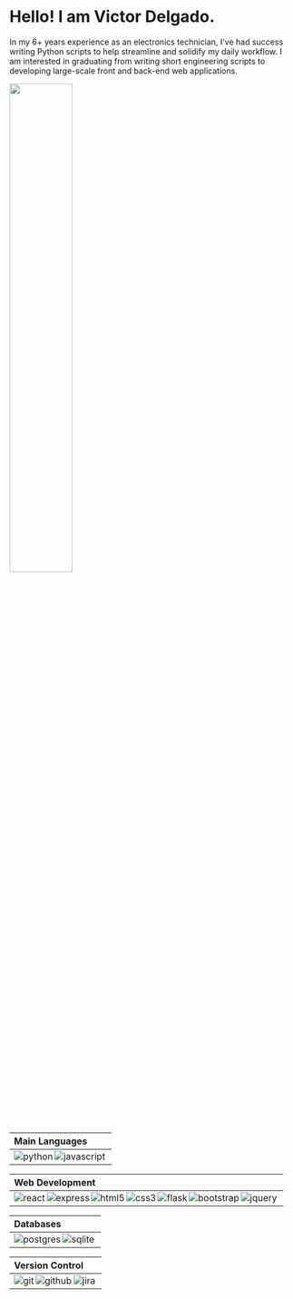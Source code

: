 # Hello! I am Victor Delgado.

In my 6+ years experience as an electronics technician, I've had success writing Python scripts to help streamline and solidify my daily workflow. I am interested in graduating from writing short engineering scripts to developing large-scale front and back-end web applications.  
 
<img width='47%' src="https://github-readme-stats.vercel.app/api?username=ItsTheRealVictor&show_icons=true&theme=radical" />
<!-- <img align='left' width='47%' src="https://github-readme-stats.vercel.app/api/top-langs/?username=ItsTheRealVictor&layout=compact" /> -->


|Main Languages|
|:-------------|
|<img align='left' alt='python' src='https://img.shields.io/badge/python-3670A0?style=for-the-badge&logo=python&logoColor=ffdd54'/><img align='left' alt='javascript' src='https://img.shields.io/badge/javascript-%23323330.svg?style=for-the-badge&logo=javascript&logoColor=%23F7DF1E'/>|

<!-- <img align='left' alt='powershell' src='https://img.shields.io/badge/PowerShell-%235391FE.svg?style=for-the-badge&logo=powershell&logoColor=white'/>
<img align='left' alt='markdown' src='https://img.shields.io/badge/markdown-%23000000.svg?style=for-the-badge&logo=markdown&logoColor=white'/>
<img align='left' alt='jinja2' src='https://img.shields.io/badge/jinja-white.svg?style=for-the-badge&logo=jinja&logoColor=black'/>| -->



|Web Development|
|:------------|
|<img align='left' alt='react' src='https://img.shields.io/badge/react-%2320232a.svg?style=for-the-badge&logo=react&logoColor=%2361DAFB'/><img align='left' alt='express' src='https://img.shields.io/badge/express.js-%23404d59.svg?style=for-the-badge&logo=express&logoColor=%2361DAFB'/><img align='left' alt='html5' src='https://img.shields.io/badge/html5-%23E34F26.svg?style=for-the-badge&logo=html5&logoColor=white'/><img align='left' alt='css3' src='https://img.shields.io/badge/css3-%231572B6.svg?style=for-the-badge&logo=css3&logoColor=white'/><img align='left' alt='flask' src='https://img.shields.io/badge/flask-%23000.svg?style=for-the-badge&logo=flask&logoColor=white'/><img align='left' alt='bootstrap' src='https://img.shields.io/badge/bootstrap-%23563D7C.svg?style=for-the-badge&logo=bootstrap&logoColor=white'/><img align='left' alt='jquery' src='https://img.shields.io/badge/jquery-%230769AD.svg?style=for-the-badge&logo=jquery&logoColor=white'/>|

|Databases|
|:-------------|
|<img align='left' alt='postgres' src='https://img.shields.io/badge/postgres-%23316192.svg?style=for-the-badge&logo=postgresql&logoColor=white'/><img align='left' alt='sqlite' src='https://img.shields.io/badge/sqlite-%2307405e.svg?style=for-the-badge&logo=sqlite&logoColor=white'/>|

<!-- |Technologies|
|:----------------|
|<img align='left' alt='nodeJS' src='https://img.shields.io/badge/node.js-6DA55F?style=for-the-badge&logo=node.js&logoColor=white'/><img align='left' alt='npm' src='https://img.shields.io/badge/NPM-%23CB3837.svg?style=for-the-badge&logo=npm&logoColor=white'/><img align='left' alt='insomnia' src='https://img.shields.io/badge/Insomnia-black?style=for-the-badge&logo=insomnia&logoColor=5849BE'/><img align='left' alt='arduino' src='https://img.shields.io/badge/-Arduino-00979D?style=for-the-badge&logo=Arduino&logoColor=white'/>| -->

|Version Control|
|:-----------------|
|<img align='left' alt='git' src='https://img.shields.io/badge/git-%23F05033.svg?style=for-the-badge&logo=git&logoColor=white'/><img align='left' alt='github' src='https://img.shields.io/badge/github-%23121011.svg?style=for-the-badge&logo=github&logoColor=white'/><img align='left' alt='jira' src='https://img.shields.io/badge/jira-%230A0FFF.svg?style=for-the-badge&logo=jira&logoColor=white'/>|

<!--
|Testing|
|:-----------|
|<img align='left' alt='jest' src='https://img.shields.io/badge/-jest-%23C21325?style=for-the-badge&logo=jest&logoColor=white'/><img alt='selenium' src='https://img.shields.io/badge/-selenium-%43B02A?style=for-the-badge&logo=selenium&logoColor=white'/><img align='left' alt='jasmine' src='https://img.shields.io/badge/jasmine-%238A4182.svg?style=for-the-badge&logo=jasmine&logoColor=white'/>|

|Technologies|
|:----------------|
|<img align='left' alt='nodeJS' src='https://img.shields.io/badge/node.js-6DA55F?style=for-the-badge&logo=node.js&logoColor=white'/><img align='left' alt='npm' src='https://img.shields.io/badge/NPM-%23CB3837.svg?style=for-the-badge&logo=npm&logoColor=white'/><img align='left' alt='insomnia' src='https://img.shields.io/badge/Insomnia-black?style=for-the-badge&logo=insomnia&logoColor=5849BE'/><img align='left' alt='arduino' src='https://img.shields.io/badge/-Arduino-00979D?style=for-the-badge&logo=Arduino&logoColor=white'/>|

|Hosting|
|:----------|
|<img alt='heroku' src='https://img.shields.io/badge/heroku-%23430098.svg?style=for-the-badge&logo=heroku&logoColor=white'/>|

|Version Control|
|:-----------------|
|<img align='left' alt='git' src='https://img.shields.io/badge/git-%23F05033.svg?style=for-the-badge&logo=git&logoColor=white'/><img align='left' alt='github' src='https://img.shields.io/badge/github-%23121011.svg?style=for-the-badge&logo=github&logoColor=white'/><img align='left' alt='jira' src='https://img.shields.io/badge/jira-%230A0FFF.svg?style=for-the-badge&logo=jira&logoColor=white'/>|
 -->

